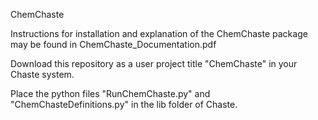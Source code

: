 ChemChaste

Instructions for installation and explanation of the ChemChaste package may be found in ChemChaste_Documentation.pdf

Download this repository as a user project title "ChemChaste" in your Chaste system.

Place the python files "RunChemChaste.py" and "ChemChasteDefinitions.py" in the lib folder of Chaste.
